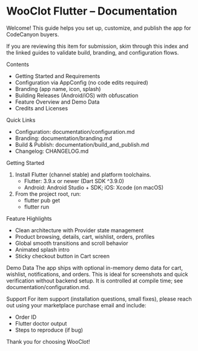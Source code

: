 # WooClot Flutter – Documentation

Welcome! This guide helps you set up, customize, and publish the app for CodeCanyon buyers.

If you are reviewing this item for submission, skim through this index and the linked guides to validate build, branding, and configuration flows.

Contents
- Getting Started and Requirements
- Configuration via AppConfig (no code edits required)
- Branding (app name, icon, splash)
- Building Releases (Android/iOS) with obfuscation
- Feature Overview and Demo Data
- Credits and Licenses

Quick Links
- Configuration: documentation/configuration.md
- Branding: documentation/branding.md
- Build & Publish: documentation/build_and_publish.md
- Changelog: CHANGELOG.md

Getting Started
1) Install Flutter (channel stable) and platform toolchains.
    - Flutter: 3.9.x or newer (Dart SDK ^3.9.0)
    - Android: Android Studio + SDK; iOS: Xcode (on macOS)
2) From the project root, run:
    - flutter pub get
    - flutter run

Feature Highlights
- Clean architecture with Provider state management
- Product browsing, details, cart, wishlist, orders, profiles
- Global smooth transitions and scroll behavior
- Animated splash intro
- Sticky checkout button in Cart screen

Demo Data
The app ships with optional in-memory demo data for cart, wishlist, notifications, and orders. This is ideal for screenshots and quick verification without backend setup. It is controlled at compile time; see documentation/configuration.md.

Support
For item support (installation questions, small fixes), please reach out using your marketplace purchase email and include:
- Order ID
- Flutter doctor output
- Steps to reproduce (if bug)

Thank you for choosing WooClot!

